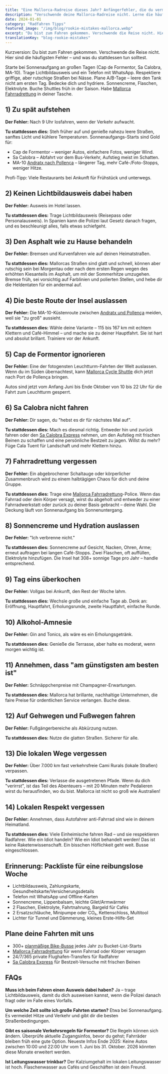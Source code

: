 ```yaml
---
title: "Eine Mallorca-Radreise dieses Jahr? Anfängerfehler, die du vermeiden solltest!"
description: "Verschwende deine Mallorca-Radreise nicht. Lerne die häufigsten Anfängerfehler kennen und was du stattdessen tun solltest – von Sonnenaufgangs-Starts bis hin zu unverzichtbarer Ausrüstung und lokalem Benehmen."
date: 2024-01-01
category: "Radfahren Tipps"
featured_image: "/img/blog/rookie-mistakes-mallorca.webp"
excerpt: "Du bist zum Fahren gekommen. Verschwende die Reise nicht. Hier sind die häufigsten Fehler – und was du stattdessen tun solltest."
translationKey: "blog-rookie-mistakes"
---
```


Kurzversion: Du bist zum Fahren gekommen. Verschwende die Reise nicht. Hier sind die häufigsten Fehler – und was du stattdessen tun solltest.

Starte bei Sonnenaufgang an großen Tagen (Cap de Formentor, Sa Calobra, MA-10).
Trage Lichtbildausweis und ein Telefon mit WhatsApp.
Respektiere griffige, aber rutschige Straßen bei Nässe.
Plane A/B-Tage – leere den Tank nicht am ersten Tag.
Bedecke dich und hydriere. Sonnencreme, Flaschen, Elektrolyte.
Buche Shuttles früh in der Saison. Habe <a href="https://mallorcacycleshuttle.company.site/products/Rescue-&-Recovery-c15728236" target="_blank">Mallorca Fahrradrettung</a> in deiner Tasche.

## 1) Zu spät aufstehen
**Der Fehler:** Nach 9 Uhr losfahren, wenn der Verkehr aufwacht.

**Tu stattdessen dies:** Steh früher auf und genieße nahezu leere Straßen, sanftes Licht und kühlere Temperaturen. Sonnenaufgangs-Starts sind Gold für:

- Cap de Formentor – weniger Autos, einfachere Fotos, weniger Wind.
- Sa Calobra – Abfahrt vor dem Bus-Verkehr, Aufstieg meist im Schatten.
- MA-10 <a href="/de/fahrrad-shuttle/andratx-pollenca-leitfaden/" target="_blank">Andratx nach Pollença</a> – längerer Tag, mehr Café-/Foto-Stopps, weniger Hitze.

Profi-Tipp: Viele Restaurants bei Ankunft für Frühstück und unterwegs.

## 2) Keinen Lichtbildausweis dabei haben
**Der Fehler:** Ausweis im Hotel lassen.

**Tu stattdessen dies:** Trage Lichtbildausweis (Reisepass oder Personalausweis). In Spanien kann die Polizei laut Gesetz danach fragen, und es beschleunigt alles, falls etwas schiefgeht.

## 3) Den Asphalt wie zu Hause behandeln
**Der Fehler:** Bremsen und Kurvenfahren wie auf deinen Heimatstraßen.

**Tu stattdessen dies:** Mallorcas Straßen sind glatt und schnell, können aber rutschig sein bei Morgentau oder nach dem ersten Regen wegen des erhöhten Kiesanteils im Asphalt, um mit der Sommerhitze umzugehen. Bremse früh, sei vorsichtig auf Farblinien und polierten Stellen, und hebe dir die Heldentaten für ein andermal auf.

## 4) Die beste Route der Insel auslassen
**Der Fehler:** Die MA-10-Küstenroute zwischen <a href="/de/fahrrad-shuttle/andratx-pollenca-leitfaden/" target="_blank">Andratx und Pollença</a> meiden, weil sie "zu groß" aussieht.

**Tu stattdessen dies:** Wähle deine Variante – 115 bis 167 km mit echtem Klettern und Café-Himmel – und mache sie zu deiner Hauptfahrt. Sie ist hart und absolut brillant. Trainiere vor der Ankunft.

## 5) Cap de Formentor ignorieren
**Der Fehler:** Eine der fotogensten Leuchtturm-Fahrten der Welt auslassen. Wenn du im Süden übernachtest, kann <a href="https://mallorcacycleshuttle.company.site/products/Scheduled-Bike-Buses-c15728235" target="_blank">Mallorca Cycle Shuttle</a> dich jetzt nach Port de Pollença bringen.

Autos sind jetzt vom Anfang Juni bis Ende Oktober von 10 bis 22 Uhr für die Fahrt zum Leuchtturm gesperrt.

## 6) Sa Calobra nicht fahren
**Der Fehler:** Dir sagen, du "hebst es dir für nächstes Mal auf".

**Tu stattdessen dies:** Mach es diesmal richtig. Entweder hin und zurück fahren oder den <a href="https://mallorcacycleshuttle.company.site/products/Scheduled-Bike-Buses-c15728235" target="_blank">Sa Calobra Express</a> nehmen, um den Aufstieg mit frischen Beinen zu schaffen und eine persönliche Bestzeit zu jagen. Willst du mehr? Füge Cala Tuent für Landschaft und mehr Klettern hinzu.

## 7) Fahrradrettung vergessen
**Der Fehler:** Ein abgebrochener Schaltauge oder körperlicher Zusammenbruch wird zu einem halbtägigen Chaos für dich und deine Gruppe.

**Tu stattdessen dies:** Trage eine <a href="https://mallorcacycleshuttle.company.site/products/Rescue-&-Recovery-c15728236" target="_blank">Mallorca Fahrradrettung</a>-Police. Wenn das Fahrrad oder dein Körper versagt, wirst du abgeholt und entweder zu einer Fahrradwerkstatt oder zurück zu deiner Basis gebracht – deine Wahl. Die Deckung läuft von Sonnenaufgang bis Sonnenuntergang.

## 8) Sonnencreme und Hydration auslassen
**Der Fehler:** "Ich verbrenne nicht."

**Tu stattdessen dies:** Sonnencreme auf Gesicht, Nacken, Ohren, Arme; erneut auftragen bei langen Café-Stopps. Zwei Flaschen, oft auffüllen, Elektrolyte hinzufügen. Die Insel hat 308+ sonnige Tage pro Jahr – handle entsprechend.

## 9) Tag eins überkochen
**Der Fehler:** Vollgas bei Ankunft, den Rest der Woche lahm.

**Tu stattdessen dies:** Wechsle große und einfache Tage ab. Denk an: Eröffnung, Hauptfahrt, Erholungsrunde, zweite Hauptfahrt, einfache Runde.

## 10) Alkohol-Amnesie
**Der Fehler:** Gin and Tonics, als wäre es ein Erholungsgetränk.

**Tu stattdessen dies:** Genieße die Terrasse, aber halte es moderat, wenn morgen wichtig ist.

## 11) Annehmen, dass "am günstigsten am besten ist"
**Der Fehler:** Schnäppchenpreise mit Champagner-Erwartungen.

**Tu stattdessen dies:** Mallorca hat brillante, nachhaltige Unternehmen, die faire Preise für ordentlichen Service verlangen. Buche diese.

## 12) Auf Gehwegen und Fußwegen fahren
**Der Fehler:** Fußgängerbereiche als Abkürzung nutzen.

**Tu stattdessen dies:** Nutze die glatten Straßen. Sicherer für alle.

## 13) Die lokalen Wege vergessen
**Der Fehler:** Über 7.000 km fast verkehrsfreie Cami Rurals (lokale Straßen) verpassen.

**Tu stattdessen dies:** Verlasse die ausgetretenen Pfade. Wenn du dich "verirrst", ist das Teil des Abenteuers – mit 20 Minuten mehr Pedalieren wirst du herausfinden, wo du bist. Mallorca ist nicht so groß wie Australien!

## 14) Lokalen Respekt vergessen
**Der Fehler:** Annehmen, dass Autofahrer anti-Fahrrad sind wie in deinem Heimatland.

**Tu stattdessen dies:** Viele Einheimische fahren Rad – und sie respektieren Radfahrer. Wie ein Idiot handeln? Wie ein Idiot behandelt werden! Das ist keine Raketenwissenschaft. Ein bisschen Höflichkeit geht weit. Busse eingeschlossen.

## Erinnerung: Packliste für eine reibungslose Woche
- Lichtbildausweis, Zahlungskarte, Gesundheitskarte/Versicherungsdetails
- Telefon mit WhatsApp und Offline-Karten
- Sonnencreme, Lippenbalsam, leichte Gilet/Armwärmer
- 2 Flaschen, Elektrolyte, Fahrtnahrung, Bargeld für Cafés
- 2 Ersatzschläuche, Minipumpe oder CO₂, Kettenschloss, Multitool
- Lichter für Tunnel und Dämmerung, kleines Erste-Hilfe-Set

## Plane deine Fahrten mit uns
- 300+ <a href="https://mallorcacycleshuttle.company.site/products/Scheduled-Bike-Buses-c15728235" target="_blank">planmäßige Bike-Busse</a> jedes Jahr zu Bucket-List-Starts
- <a href="https://mallorcacycleshuttle.company.site/products/Rescue-&-Recovery-c15728236" target="_blank">Mallorca Fahrradrettung</a> für wenn Fahrrad oder Körper versagen
- 24/7/365 private Flughafen-Transfers für Radfahrer
- <a href="https://mallorcacycleshuttle.company.site/products/Scheduled-Bike-Buses-c15728235" target="_blank">Sa Calobra Express</a> für Bestzeit-Versuche mit frischen Beinen

## FAQs

**Muss ich beim Fahren einen Ausweis dabei haben?**
Ja – trage Lichtbildausweis, damit du dich ausweisen kannst, wenn die Polizei danach fragt oder im Falle eines Vorfalls.

**Um welche Zeit sollte ich große Fahrten starten?**
Etwa bei Sonnenaufgang. Es vermeidet Hitze und Verkehr und gibt dir die besten Straßenbedingungen.

**Gibt es saisonale Verkehrsregeln für Formentor?**
Die Regeln können sich ändern. Überprüfe aktuelle Zugangsinfos, bevor du gehst; Fahrräder bleiben früh eine gute Option. Neueste Infos Ende 2025: Keine Autos zwischen 10:00 und 22:00 Uhr vom 1. Juni bis 31. Oktober. 2026 könnten diese Monate erweitert werden.

**Ist Leitungswasser trinkbar?**
Der Kalziumgehalt im lokalen Leitungswasser ist hoch. Flaschenwasser aus Cafés und Geschäften ist dein Freund.
